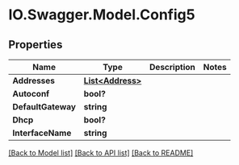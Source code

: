 # IO.Swagger.Model.Config5
## Properties

Name | Type | Description | Notes
------------ | ------------- | ------------- | -------------
**Addresses** | [**List&lt;Address&gt;**](Address.md) |  | 
**Autoconf** | **bool?** |  | 
**DefaultGateway** | **string** |  | 
**Dhcp** | **bool?** |  | 
**InterfaceName** | **string** |  | 

[[Back to Model list]](../README.md#documentation-for-models) [[Back to API list]](../README.md#documentation-for-api-endpoints) [[Back to README]](../README.md)

